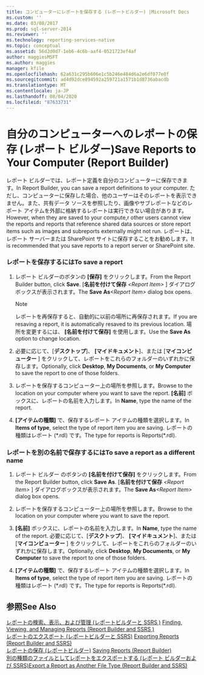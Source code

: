 ```yaml
---
title: コンピューターにレポートを保存する (レポートビルダー) |Microsoft Docs
ms.custom: ''
ms.date: 03/08/2017
ms.prod: sql-server-2014
ms.reviewer: ''
ms.technology: reporting-services-native
ms.topic: conceptual
ms.assetid: 56d2d0d7-1eb6-4c6b-aaf4-0521723ef4af
author: maggiesMSFT
ms.author: maggies
manager: kfile
ms.openlocfilehash: 62a631c295b606e1c5b246e484d6a2e6df077e0f
ms.sourcegitcommit: ad4d92dce894592a259721a1571b1d8736abacdb
ms.translationtype: MT
ms.contentlocale: ja-JP
ms.lasthandoff: 08/04/2020
ms.locfileid: "87633731"
---
```

# <a name="save-reports-to-your-computer-report-builder"></a><span data-ttu-id="9730f-102">自分のコンピューターへのレポートの保存 (レポート ビルダー)</span><span class="sxs-lookup"><span data-stu-id="9730f-102">Save Reports to Your Computer (Report Builder)</span></span>
  <span data-ttu-id="9730f-103">レポート ビルダーでは、レポート定義を自分のコンピューターに保存できます。</span><span class="sxs-lookup"><span data-stu-id="9730f-103">In Report Builder, you can save a report definitions to your computer.</span></span> <span data-ttu-id="9730f-104">ただし、コンピューターに保存した場合、他のユーザーはそのレポートを表示できません。また、共有データ ソースを参照したり、画像やサブレポートなどのレポート アイテムを外部に格納するレポートは実行できない場合があります。</span><span class="sxs-lookup"><span data-stu-id="9730f-104">However, when they are saved to your compute,r other users cannot view the reports and reports that reference shared data sources or store report items such as images and subreports externally might not run.</span></span> <span data-ttu-id="9730f-105">レポートは、レポート サーバーまたは SharePoint サイトに保存することをお勧めします。</span><span class="sxs-lookup"><span data-stu-id="9730f-105">It is recommended that you save reports to a report server or SharePoint site.</span></span>  
  
### <a name="to-save-a-report"></a><span data-ttu-id="9730f-106">レポートを保存するには</span><span class="sxs-lookup"><span data-stu-id="9730f-106">To save a report</span></span>  
  
1.  <span data-ttu-id="9730f-107">レポート ビルダーのボタンの **[保存]** をクリックします。</span><span class="sxs-lookup"><span data-stu-id="9730f-107">From the Report Builder button, click **Save**.</span></span> <span data-ttu-id="9730f-108">[**名前を付けて保存** _\<Report Item>_ ] ダイアログボックスが表示されます。</span><span class="sxs-lookup"><span data-stu-id="9730f-108">The **Save As**_\<Report Item>_ dialog box opens.</span></span>  
  
    > [!NOTE]  
    >  <span data-ttu-id="9730f-109">レポートを再保存すると、自動的に以前の場所に再保存されます。</span><span class="sxs-lookup"><span data-stu-id="9730f-109">If you are resaving a report, it is automatically resaved to its previous location.</span></span> <span data-ttu-id="9730f-110">場所を変更するには、 **[名前を付けて保存]** を使用します。</span><span class="sxs-lookup"><span data-stu-id="9730f-110">Use the **Save As** option to change location.</span></span>  
  
2.  <span data-ttu-id="9730f-111">必要に応じて、[**デスクトップ**]、 **[マイドキュメント**]、または [**マイコンピューター** ] をクリックして、レポートをこれらのフォルダーのいずれかに保存します。</span><span class="sxs-lookup"><span data-stu-id="9730f-111">Optionally, click **Desktop**, **My Documents**, or **My Computer** to save the report to one of those folders.</span></span>  
  
3.  <span data-ttu-id="9730f-112">レポートを保存するコンピューター上の場所を参照します。</span><span class="sxs-lookup"><span data-stu-id="9730f-112">Browse to the location on your computer where you want to save the report.</span></span> <span data-ttu-id="9730f-113">**[名前]** ボックスに、レポートの名前を入力します。</span><span class="sxs-lookup"><span data-stu-id="9730f-113">In **Name**, type the name of the report.</span></span>  
  
4.  <span data-ttu-id="9730f-114">**[アイテムの種類]** で、保存するレポート アイテムの種類を選択します。</span><span class="sxs-lookup"><span data-stu-id="9730f-114">In **Items of type**, select the type of report item you are saving.</span></span> <span data-ttu-id="9730f-115">レポートの種類はレポート (\*.rdl) です。</span><span class="sxs-lookup"><span data-stu-id="9730f-115">The type for reports is Reports(\*.rdl).</span></span>  
  
### <a name="to-save-a-report-as-a-different-name"></a><span data-ttu-id="9730f-116">レポートを別の名前で保存するには</span><span class="sxs-lookup"><span data-stu-id="9730f-116">To save a report as a different name</span></span>  
  
1.  <span data-ttu-id="9730f-117">レポート ビルダー のボタンの **[名前を付けて保存]** をクリックします。</span><span class="sxs-lookup"><span data-stu-id="9730f-117">From the Report Builder button, click **Save As**.</span></span> <span data-ttu-id="9730f-118">[**名前を付けて保存** _\<Report Item>_ ] ダイアログボックスが表示されます。</span><span class="sxs-lookup"><span data-stu-id="9730f-118">The **Save As**_\<Report Item>_ dialog box opens.</span></span>  
  
2.  <span data-ttu-id="9730f-119">レポートを保存するコンピューター上の場所を参照します。</span><span class="sxs-lookup"><span data-stu-id="9730f-119">Browse to the location on your computer where you want to save the report.</span></span>  
  
3.  <span data-ttu-id="9730f-120">**[名前]** ボックスに、レポートの名前を入力します。</span><span class="sxs-lookup"><span data-stu-id="9730f-120">In **Name**, type the name of the report.</span></span> <span data-ttu-id="9730f-121">必要に応じて、[**デスクトップ**]、 **[マイドキュメント**]、または [**マイコンピューター** ] をクリックして、レポートをこれらのフォルダーのいずれかに保存します。</span><span class="sxs-lookup"><span data-stu-id="9730f-121">Optionally, click **Desktop**, **My Documents**, or **My Computer** to save the report to one of those folders.</span></span>  
  
4.  <span data-ttu-id="9730f-122">**[アイテムの種類]** で、保存するレポート アイテムの種類を選択します。</span><span class="sxs-lookup"><span data-stu-id="9730f-122">In **Items of type**, select the type of report item you are saving.</span></span> <span data-ttu-id="9730f-123">レポートの種類はレポート (\*.rdl) です。</span><span class="sxs-lookup"><span data-stu-id="9730f-123">The type for reports is Reports(\*.rdl).</span></span>  
  
## <a name="see-also"></a><span data-ttu-id="9730f-124">参照</span><span class="sxs-lookup"><span data-stu-id="9730f-124">See Also</span></span>  
 <span data-ttu-id="9730f-125">[レポートの検索、表示、および管理 &#40;レポートビルダーと SSRS &#41;](report-builder/finding-viewing-and-managing-reports-report-builder-and-ssrs.md) </span><span class="sxs-lookup"><span data-stu-id="9730f-125">[Finding, Viewing, and Managing Reports &#40;Report Builder and SSRS &#41;](report-builder/finding-viewing-and-managing-reports-report-builder-and-ssrs.md) </span></span>  
 <span data-ttu-id="9730f-126">[レポートのエクスポート &#40;レポートビルダーと SSRS&#41;](report-builder/export-reports-report-builder-and-ssrs.md) </span><span class="sxs-lookup"><span data-stu-id="9730f-126">[Exporting Reports &#40;Report Builder and SSRS&#41;](report-builder/export-reports-report-builder-and-ssrs.md) </span></span>  
 <span data-ttu-id="9730f-127">[レポートの保存 &#40;レポートビルダー&#41;](report-builder/saving-reports-report-builder.md) </span><span class="sxs-lookup"><span data-stu-id="9730f-127">[Saving Reports &#40;Report Builder&#41;](report-builder/saving-reports-report-builder.md) </span></span>  
 [<span data-ttu-id="9730f-128">別の種類のファイルとしてレポートをエクスポートする &#40;レポート ビルダーおよび SSRS&#41;</span><span class="sxs-lookup"><span data-stu-id="9730f-128">Export a Report as Another File Type &#40;Report Builder and SSRS&#41;</span></span>](../../2014/reporting-services/export-a-report-as-another-file-type-report-builder-and-ssrs.md)  
  
  
